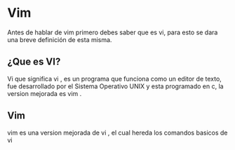 # **Vim**
Antes de hablar de vim primero debes saber que es vi, para esto se dara una breve definición de esta misma.

## **¿Que es VI?**
Vi que significa vi , es un programa que funciona como un editor de texto, fue desarrollado por el Sistema Operativo UNIX y esta programado en c, la version mejorada es vim .

## Vim 
vim es una version mejorada de vi , el cual hereda los comandos basicos de vi